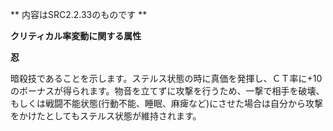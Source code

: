 ** 内容はSRC2.2.33のものです **

**クリティカル率変動に関する属性**

**忍**

暗殺技であることを示します。ステルス状態の時に真価を発揮し、ＣＴ率に+10のボーナスが得られます。物音を立てずに攻撃を行うため、一撃で相手を破壊、もしくは戦闘不能状態(行動不能、睡眠、麻痺など)にさせた場合は自分から攻撃をかけたとしてもステルス状態が維持されます。
